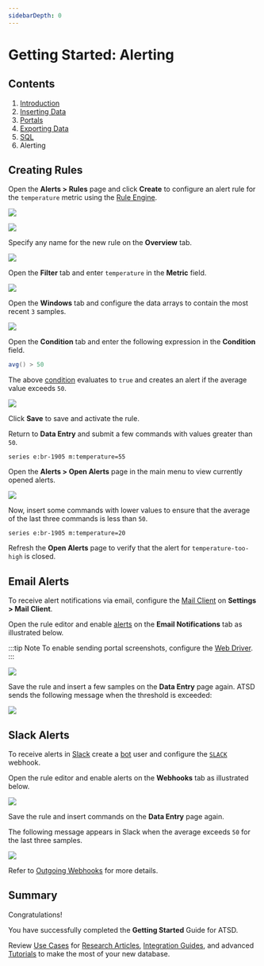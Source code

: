 ```yaml
---
sidebarDepth: 0
---
```


# Getting Started: Alerting

## Contents

1. [Introduction](./getting-started.md)
1. [Inserting Data](./getting-started-insert.md)
1. [Portals](./getting-started-portal.md)
1. [Exporting Data](./getting-started-export.md)
1. [SQL](./getting-started-sql.md)
1. Alerting

## Creating Rules

Open the **Alerts > Rules** page and click **Create** to configure an alert rule for the `temperature` metric using the [Rule Engine](../rule-engine/README.md).

![](./resources/getting-started-4_1.png)

![](./resources/getting-started-4_2.png)

Specify any name for the new rule on the **Overview** tab.

![](./resources/rule-editor-overview.png)

Open the **Filter** tab and enter `temperature` in the **Metric** field.

![](./resources/rule-editor-filter.png)

Open the **Windows** tab and configure the data arrays to contain the most recent `3` samples.

![](./resources/rule-editor-window.png)

Open the **Condition** tab and enter the following expression in the **Condition** field.

```java
avg() > 50
```

The above [condition](../rule-engine/condition.md) evaluates to `true` and creates an alert if the average value exceeds `50`.

![](./resources/rule-editor-condition.png)

Click **Save** to save and activate the rule.

Return to **Data Entry** and submit a few commands with values greater than `50`.

```ls
series e:br-1905 m:temperature=55
```

Open the **Alerts > Open Alerts** page in the main menu to view currently opened alerts.

![](./resources/rule-open-alerts.png)

Now, insert some commands with lower values to ensure that the average of the last three commands is less than `50`.

```ls
series e:br-1905 m:temperature=20
```

Refresh the **Open Alerts** page to verify that the alert for `temperature-too-high` is closed.

## Email Alerts

To receive alert notifications via email, configure the [Mail Client](../administration/mail-client.md) on **Settings > Mail Client**.

Open the rule editor and enable [alerts](../rule-engine/email.md) on the **Email Notifications** tab as illustrated below.

:::tip Note
To enable sending portal screenshots, configure the [Web Driver](../rule-engine/notifications/web-driver.md).
:::

![](./resources/alert-email.png)

Save the rule and insert a few samples on the **Data Entry** page again. ATSD sends the following message when the threshold is exceeded:

![](./resources/alert-email-msg.png)

## Slack Alerts

To receive alerts in [Slack](../rule-engine/notifications/slack.md) create a [bot](../rule-engine/notifications/slack.md#create-bot) user and configure the [`SLACK`](../rule-engine/notifications/slack.md#configure-webhook-in-atsd) webhook.

Open the rule editor and enable alerts on the **Webhooks** tab as illustrated below.

![](./resources/alert-slack.png)

Save the rule and insert commands on the **Data Entry** page again.

The following message appears in Slack when the average exceeds `50` for the last three samples.

![](./resources/alert-slack-msg.png)

Refer to [Outgoing Webhooks](../rule-engine/notifications/README.md) for more details.

## Summary

Congratulations!

You have successfully completed the **Getting Started** Guide for ATSD.

Review [Use Cases](https://axibase.com/use-cases/) for [Research Articles](https://axibase.com/use-cases/research/), [Integration Guides](https://axibase.com/use-cases/integrations/), and advanced [Tutorials](https://axibase.com/use-cases/tutorials/) to make the most of your new database.
